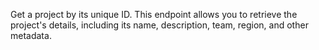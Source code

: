Get a project by its unique ID. This endpoint allows you to retrieve the project's details, including its name, description, team, region, and other metadata. 
